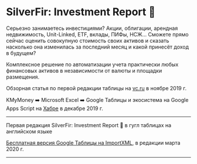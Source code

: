 # SilverFir: Investment Report :evergreen_tree:
Серьезно занимаетесь инвестициями? Акции, облигации, арендная недвижимость, Unit-Linked, ETF, вклады, ПИФы, НСЖ… Сможете прямо сейчас оценить совокупную стоимость своих активов и сказать насколько она изменилась за последний месяц и какой принесёт доход в будущем?

Комплексное решение по автоматизации учета практически любых финансовых активов в независимости от валюты и площадки размещения.

Обзорная статья по первой редакции таблицы на [vc.ru](https://vc.ru/finance/92990-upravlencheskiy-uchet-lichnyh-aktivov) в ноябре 2019 г.

KMyMoney :arrow_right: Microsoft Excel :arrow_right: Google Таблицы и экосистема на Google Apps Script на [Хабре](https://habr.com/ru/post/477920/#Google) в декабре 2019 г.

* * * * *
Первая редакция SilverFir: Investment Report :evergreen_tree: в гугл таблицах на английском языке

[Бесплатная версия Google Таблицы на ImportXML](https://docs.google.com/spreadsheets/d/1iNhWf2WdEFzD41gd6Zl98ILGu4KBg8Hr9gETJHr-4bc/edit?usp=sharing), в редакции марта 2020 г.

* * * * *

